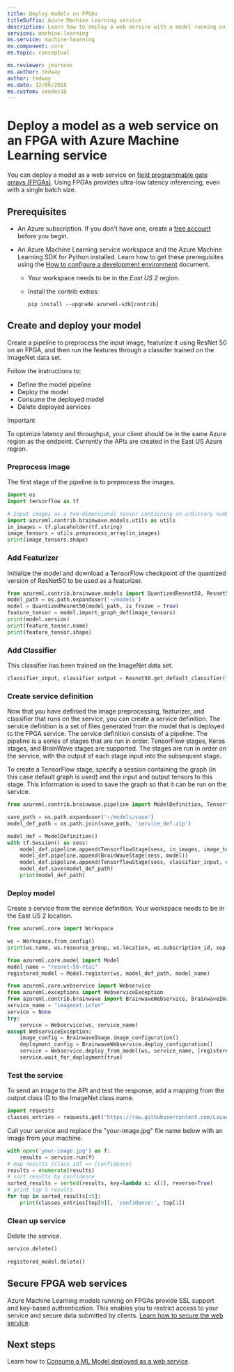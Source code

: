 ```yaml
---
title: Deploy models on FPGAs
titleSuffix: Azure Machine Learning service
description: Learn how to deploy a web service with a model running on an FPGA with Azure Machine Learning service for ultra-low latency inferencing. 
services: machine-learning
ms.service: machine-learning
ms.component: core
ms.topic: conceptual

ms.reviewer: jmartens
ms.author: tedway
author: tedway
ms.date: 12/06/2018
ms.custom: seodec18
---
```


# Deploy a model as a web service on an FPGA with Azure Machine Learning service

You can deploy a model as a web service on [field programmable gate arrays (FPGAs)](concept-accelerate-with-fpgas.md).  Using FPGAs provides ultra-low latency inferencing, even with a single batch size.   

## Prerequisites

- An Azure subscription. If you don't have one, create a [free account](https://aka.ms/AMLfree) before you begin.

- An Azure Machine Learning service workspace and the Azure Machine Learning SDK for Python installed. Learn how to get these prerequisites using the [How to configure a development environment](how-to-configure-environment.md) document.
 
  - Your workspace needs to be in the *East US 2* region.

  - Install the contrib extras:

    ```shell
    pip install --upgrade azureml-sdk[contrib]
    ```  

## Create and deploy your model
Create a pipeline to preprocess the input image, featurize it using ResNet 50 on an FPGA, and then run the features through a classifer trained on the ImageNet data set.

Follow the instructions to:

* Define the model pipeline
* Deploy the model
* Consume the deployed model
* Delete deployed services

> [!IMPORTANT]
> To optimize latency and throughput, your client should be in the same Azure region as the endpoint.  Currently the APIs are created in the East US Azure region.



### Preprocess image
The first stage of the pipeline is to preprocess the images.

```python
import os
import tensorflow as tf

# Input images as a two-dimensional tensor containing an arbitrary number of images represented a strings
import azureml.contrib.brainwave.models.utils as utils
in_images = tf.placeholder(tf.string)
image_tensors = utils.preprocess_array(in_images)
print(image_tensors.shape)
```

### Add Featurizer
Initialize the model and download a TensorFlow checkpoint of the quantized version of ResNet50 to be used as a featurizer.

```python
from azureml.contrib.brainwave.models import QuantizedResnet50, Resnet50
model_path = os.path.expanduser('~/models')
model = QuantizedResnet50(model_path, is_frozen = True)
feature_tensor = model.import_graph_def(image_tensors)
print(model.version)
print(feature_tensor.name)
print(feature_tensor.shape)
```

### Add Classifier
This classifier has been trained on the ImageNet data set.

```python
classifier_input, classifier_output = Resnet50.get_default_classifier(feature_tensor, model_path)
```

### Create service definition
Now that you have definied the image preprocessing, featurizer, and classifier that runs on the service, you can create a service definition. The service definition is a set of files generated from the model that is deployed to the FPGA service. The service definition consists of a pipeline. The pipeline is a series of stages that are run in order.  TensorFlow stages, Keras stages, and BrainWave stages are supported.  The stages are run in order on the service, with the output of each stage input into the subsequent stage.

To create a TensorFlow stage, specify a session containing the graph (in this case default graph is used) and the input and output tensors to this stage.  This information is used to save the graph so that it can be run on the service.

```python
from azureml.contrib.brainwave.pipeline import ModelDefinition, TensorflowStage, BrainWaveStage

save_path = os.path.expanduser('~/models/save')
model_def_path = os.path.join(save_path, 'service_def.zip')

model_def = ModelDefinition()
with tf.Session() as sess:
    model_def.pipeline.append(TensorflowStage(sess, in_images, image_tensors))
    model_def.pipeline.append(BrainWaveStage(sess, model))
    model_def.pipeline.append(TensorflowStage(sess, classifier_input, classifier_output))
    model_def.save(model_def_path)
    print(model_def_path)
```

### Deploy model
Create a service from the service definition.  Your workspace needs to be in the East US 2 location.

```python
from azureml.core import Workspace

ws = Workspace.from_config()
print(ws.name, ws.resource_group, ws.location, ws.subscription_id, sep = '\n')

from azureml.core.model import Model
model_name = "resnet-50-rtai"
registered_model = Model.register(ws, model_def_path, model_name)

from azureml.core.webservice import Webservice
from azureml.exceptions import WebserviceException
from azureml.contrib.brainwave import BrainwaveWebservice, BrainwaveImage
service_name = "imagenet-infer"
service = None
try:
    service = Webservice(ws, service_name)
except WebserviceException:
    image_config = BrainwaveImage.image_configuration()
    deployment_config = BrainwaveWebservice.deploy_configuration()
    service = Webservice.deploy_from_model(ws, service_name, [registered_model], image_config, deployment_config)
    service.wait_for_deployment(true)
```

### Test the service
To send an image to the API and test the response, add a mapping from the output class ID to the ImageNet class name.

```python
import requests
classes_entries = requests.get("https://raw.githubusercontent.com/Lasagne/Recipes/master/examples/resnet50/imagenet_classes.txt").text.splitlines()
```

Call your service and replace the "your-image.jpg" file name below with an image from your machine. 

```python
with open('your-image.jpg') as f:
    results = service.run(f)
# map results [class_id] => [confidence]
results = enumerate(results)
# sort results by confidence
sorted_results = sorted(results, key=lambda x: x[1], reverse=True)
# print top 5 results
for top in sorted_results[:5]:
    print(classes_entries[top[0]], 'confidence:', top[1])
``` 

### Clean up service
Delete the service.

```python
service.delete()
    
registered_model.delete()
```

## Secure FPGA web services

Azure Machine Learning models running on FPGAs provide SSL support and key-based authentication. This enables you to restrict access to your service and secure data submitted by clients. [Learn how to secure the web service](how-to-secure-web-service.md).


## Next steps

Learn how to [Consume a ML Model deployed as a web service](how-to-consume-web-service.md).
